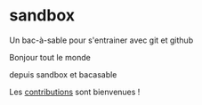 # sandbox
Un bac-à-sable pour s'entrainer avec git et github

Bonjour tout le monde 

depuis sandbox et bacasable

Les [contributions](CONTRIBUTING.md) sont bienvenues !
